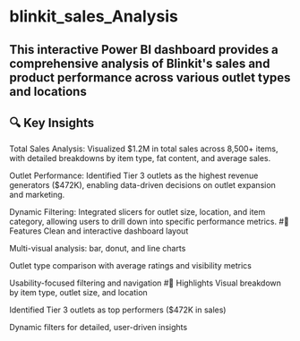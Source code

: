 # blinkit_sales_Analysis
## This interactive Power BI dashboard provides a comprehensive analysis of Blinkit's sales and product performance across various outlet types and locations
## 🔍 Key Insights
Total Sales Analysis: Visualized $1.2M in total sales across 8,500+ items, with detailed breakdowns by item type, fat content, and average sales.

Outlet Performance: Identified Tier 3 outlets as the highest revenue generators ($472K), enabling data-driven decisions on outlet expansion and marketing.

Dynamic Filtering: Integrated slicers for outlet size, location, and item category, allowing users to drill down into specific performance metrics.
#📌 Features
Clean and interactive dashboard layout

Multi-visual analysis: bar, donut, and line charts

Outlet type comparison with average ratings and visibility metrics

Usability-focused filtering and navigation
#🔹 Highlights
Visual breakdown by item type, outlet size, and location

Identified Tier 3 outlets as top performers ($472K in sales)

Dynamic filters for detailed, user-driven insights
